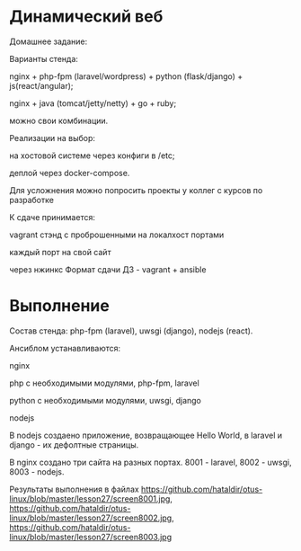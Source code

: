 # Динамический веб

Домашнее задание:

Варианты стенда:

nginx + php-fpm (laravel/wordpress) + python (flask/django) + js(react/angular);

nginx + java (tomcat/jetty/netty) + go + ruby;

можно свои комбинации.

Реализации на выбор:

на хостовой системе через конфиги в /etc;

деплой через docker-compose.

Для усложнения можно попросить проекты у коллег с курсов по разработке

К сдаче принимается:

vagrant стэнд с проброшенными на локалхост портами

каждый порт на свой сайт

через нжинкс Формат сдачи ДЗ - vagrant + ansible


# Выполнение

Состав стенда:  php-fpm (laravel), uwsgi (django), nodejs (react).

Ансиблом устанавливаются:

nginx

php с необходимыми модулями, php-fpm, laravel

python с необходимыми модулями, uwsgi, django

nodejs

В nodejs создаено приложение, возвращающее Hello World, в laravel и django - их дефолтные страницы.

В nginx создано три сайта на разных портах. 8001 - laravel, 8002 - uwsgi, 8003 - nodejs.

Результаты выполнения в файлах https://github.com/hataldir/otus-linux/blob/master/lesson27/screen8001.jpg, https://github.com/hataldir/otus-linux/blob/master/lesson27/screen8002.jpg, https://github.com/hataldir/otus-linux/blob/master/lesson27/screen8003.jpg
